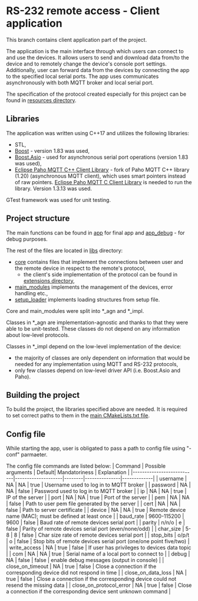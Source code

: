 # RS-232 remote access - Client application
This branch contains client application part of the project.

The application is the main interface through which users can connect to and use the devices.
It allows users to send and download data from/to the device and to remotely change the device's console port settings. 
Additionally, user can forward data from the devices by connecting the app to the specified local serial ports.
The app uses communicates asynchronously with both MQTT broker and local serial port.

The specification of the protocol created especially for this project can be found in [resources directory](./resources/).

## Libraries
The application was written using C++17 and utilizes the following libraries:
- STL,
- [Boost](https://www.boost.org/) - version 1.83 was used,
- [Boost.Asio](https://www.boost.org/doc/libs/1_83_0/doc/html/boost_asio.html) - used for asynchronous serial port operations (version 1.83 was used),
- [Eclipse Paho MQTT C++ Client Library](https://github.com/3p3v/paho.mqtt.cpp.unique) - fork of Paho MQTT C++ library (1.20) (asynchronous MQTT client), which uses smart pointers instead of raw pointers. [Eclipse Paho MQTT C Client Library](https://github.com/eclipse/paho.mqtt.c) is needed to run the library. Version 1.3.13 was used.

GTest framework was used for unit testing.

## Project structure
The main functions can be found in [app](./app/) for final app and [app_debug](./app_debug/) - for debug purposes.

The rest of the files are located in [libs](./libs/) directory:
- [core](./libs/core/) contains files that implement the connections between user and the remote device in respect to the remote's protocol,
    - the client's side implementation of the protocol can be found in [extensions directory](./libs/core/core_agn/extensions/),
- [main_modules](./libs/main_modules/) implements the management of the devices, error handling etc.,
- [setup_loader](./libs/setup_loader/) implements loading structures from setup file.

Core and main_modules were split into *_agn and *_impl.

Classes in *_agn are implementation-agnostic and thanks to that they were able to be unit-tested.
These classes do not depend on any information about low-level protocols.

Classes in *_impl depend on the low-level implementation of the device:
- the majority of classes are only dependent on information that would be needed for any implementation using MQTT and RS-232 protocols,
- only few classes depend on low-level driver API (i.e. Boost.Asio and Paho).

## Building the project
To build the project, the libraries specified above are needed.
It is required to set correct paths to them in the [main CMakeLists.txt file](./CMakeLists.txt).

## Config file
While starting the app, user is obligated to pass a path to config file using "-conf" parmaeter.

The config file commands are listed below:
| Command                   | Possible arguments | Default| Mandatoriness | Explanation |
|---------------------------|--------------------|--------|---------------|-------------|
| username                  | NA                 | NA     | true          | Username used to log in to MQTT broker |
| password                  | NA                 | NA     | false         | Password used to log in to MQTT broker |
| ip                        | NA                 | NA     | true          | IP of the server |
| port                      | NA                 | NA     | true          | Port of the server |
| pem                       | NA                 | NA     | false         | Path to user pem file generated by the server |
| cert                      | NA                 | NA     | false         | Path to server certificate |
| device                    | NA                 | NA     | true          | Remote device name (MAC); must be defined at least once |
| baud_rate                 | 9600-115200        | 9600   | false         | Baud rate of remote devices serial port |
| parity                    | n/n/o              | e      | false         | Parity of remote devices serial port (even/none/odd) |
| char_size                 | 5-8                | 8      | false         | Char size rate of remote devices serial port |
| stop_bits                 | o/p/t              | o      | false         | Stop bits of remote devices serial port (one/one point five/two) |
| write_access              | NA                 | true   | false         | If user has privileges to devices data topic |
| com                       | NA                 | NA     | true          | Serial name of a local port to connect to |
| debug                     | NA                 | false  | false         | enable debug messages (output in console) |
| close_on_timeout          | NA                 | true   | false         | Close a connection if the corresponding device did not respond in time |
| close_on_data_loss        | NA                 | true   | false         | Close a connection if the corresponding device could not resend the missing data |
| close_on_protocol_error   | NA                 | true   | false         | Close a connection if the corresponding device sent unknown command |
